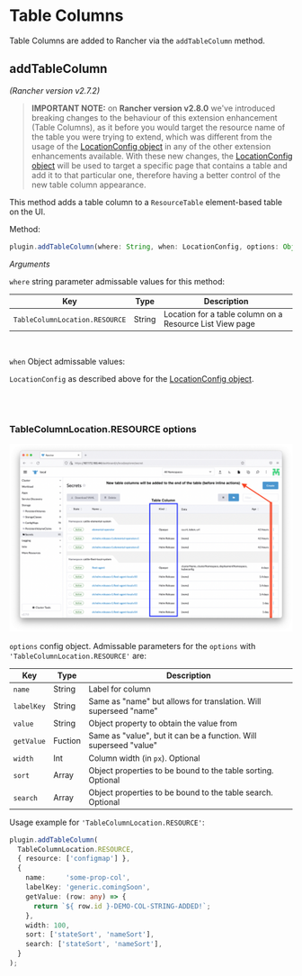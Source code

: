 # Table Columns

Table Columns are added to Rancher via the `addTableColumn` method.

## addTableColumn

*(Rancher version v2.7.2)*

>**IMPORTANT NOTE:** on **Rancher version v2.8.0** we've introduced breaking changes to the behaviour of this extension enhancement (Table Columns), as it before you would target the resource name of the table you were trying to extend, which was different from the usage of the [LocationConfig object](./common#locationconfig) in any of the other extension enhancements available. With these new changes, the [LocationConfig object](./common#locationconfig) will be used to target a specific page that contains a table and add it to that particular one, therefore having a better control of the new table column appearance.

This method adds a table column to a `ResourceTable` element-based table on the UI.

Method:

```ts
plugin.addTableColumn(where: String, when: LocationConfig, options: Object);
```

_Arguments_

`where` string parameter admissable values for this method:

| Key | Type | Description |
|---|---|---|
|`TableColumnLocation.RESOURCE`| String | Location for a table column on a Resource List View page |

<br/>

`when` Object admissable values:

`LocationConfig` as described above for the [LocationConfig object](./common#locationconfig).

<br/>
<br/>

### TableColumnLocation.RESOURCE options

![Table Col](../screenshots/table-cols.png)

`options` config object. Admissable parameters for the `options` with `'TableColumnLocation.RESOURCE'` are:

| Key | Type | Description |
|---|---|---|
|`name`| String | Label for column |
|`labelKey`| String | Same as "name" but allows for translation. Will superseed "name" |
|`value`| String | Object property to obtain the value from |
|`getValue`| Fuction | Same as "value", but it can be a function. Will superseed "value" |
|`width`| Int | Column width (in `px`). Optional |
|`sort`| Array | Object properties to be bound to the table sorting. Optional |
|`search`| Array | Object properties to be bound to the table search. Optional |

Usage example for `'TableColumnLocation.RESOURCE'`:

```ts
plugin.addTableColumn(
  TableColumnLocation.RESOURCE,
  { resource: ['configmap'] },
  {
    name:     'some-prop-col',
    labelKey: 'generic.comingSoon',
    getValue: (row: any) => {
      return `${ row.id }-DEMO-COL-STRING-ADDED!`;
    },
    width: 100,
    sort: ['stateSort', 'nameSort'],
    search: ['stateSort', 'nameSort'],
  }
);
```